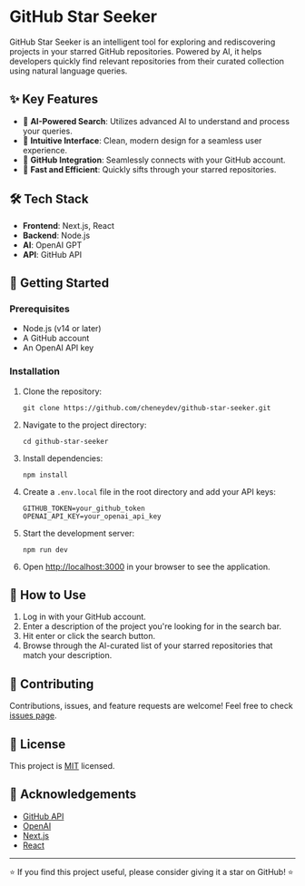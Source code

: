 
# GitHub Star Seeker

GitHub Star Seeker is an intelligent tool for exploring and rediscovering projects in your starred GitHub repositories. Powered by AI, it helps developers quickly find relevant repositories from their curated collection using natural language queries.

## ✨ Key Features

- 🧠 **AI-Powered Search**: Utilizes advanced AI to understand and process your queries.
- 🎨 **Intuitive Interface**: Clean, modern design for a seamless user experience.
- 🔗 **GitHub Integration**: Seamlessly connects with your GitHub account.
- 🚀 **Fast and Efficient**: Quickly sifts through your starred repositories.

## 🛠️ Tech Stack

- **Frontend**: Next.js, React
- **Backend**: Node.js
- **AI**: OpenAI GPT
- **API**: GitHub API

## 🚀 Getting Started

### Prerequisites

- Node.js (v14 or later)
- A GitHub account
- An OpenAI API key

### Installation

1. Clone the repository:
   ```
   git clone https://github.com/cheneydev/github-star-seeker.git
   ```

2. Navigate to the project directory:
   ```
   cd github-star-seeker
   ```

3. Install dependencies:
   ```
   npm install
   ```

4. Create a `.env.local` file in the root directory and add your API keys:
   ```
   GITHUB_TOKEN=your_github_token
   OPENAI_API_KEY=your_openai_api_key
   ```

5. Start the development server:
   ```
   npm run dev
   ```

6. Open [http://localhost:3000](http://localhost:3000) in your browser to see the application.

## 📘 How to Use

1. Log in with your GitHub account.
2. Enter a description of the project you're looking for in the search bar.
3. Hit enter or click the search button.
4. Browse through the AI-curated list of your starred repositories that match your description.

## 🤝 Contributing

Contributions, issues, and feature requests are welcome! Feel free to check [issues page](https://github.com/cheneydev/github-star-seeker/issues).

## 📄 License

This project is [MIT](https://choosealicense.com/licenses/mit/) licensed.


## 🙏 Acknowledgements

- [GitHub API](https://docs.github.com/en/rest)
- [OpenAI](https://openai.com/)
- [Next.js](https://nextjs.org/)
- [React](https://reactjs.org/)

---

⭐️ If you find this project useful, please consider giving it a star on GitHub! ⭐️